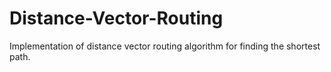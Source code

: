 # Distance-Vector-Routing
Implementation of distance vector routing algorithm for finding the shortest path.
